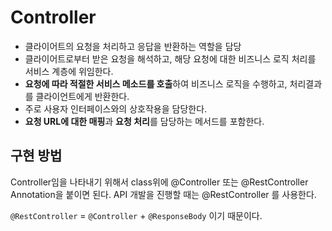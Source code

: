# Controller
* 클라이어트의 요청을 처리하고 응답을 반환하는 역할을 담당
* 클라이어트로부터 받은 요청을 해석하고, 해당 요청에 대한 비즈니스 로직 처리를 서비스 계층에 위임한다.
* **요청에 따라 적절한 서비스 메소드를 호출**하여 비즈니스 로직을 수행하고, 처리결과를 클라이언트에게 반환한다.
* 주로 사용자 인터페이스와의 상호작용을 담당한다.
* **요청 URL에 대한 매핑**과 **요청 처리**를 담당하는 메서드를 포함한다.

## 구현 방법
Controller임을 나타내기 위해서 class위에 @Controller 또는 @RestController Annotation을 붙이면 된다. API 개발을 진행할 때는 @RestController 를 사용한다.

`@RestController` = `@Controller` + `@ResponseBody` 이기 때문이다.
